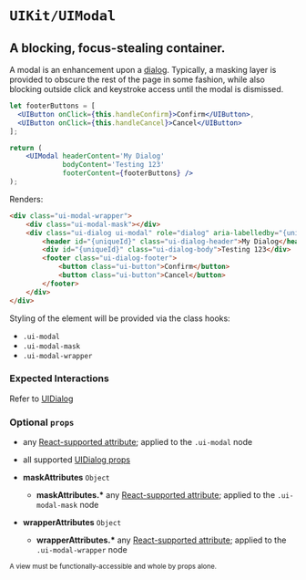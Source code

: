# `UIKit/UIModal`
## A blocking, focus-stealing container.

A modal is an enhancement upon a [dialog](../UIDialog/spec.md). Typically, a masking layer is provided to obscure the rest of the page in some fashion, while also blocking outside click and keystroke access until the modal is dismissed.

```jsx
let footerButtons = [
  <UIButton onClick={this.handleConfirm}>Confirm</UIButton>,
  <UIButton onClick={this.handleCancel}>Cancel</UIButton>
];

return (
    <UIModal headerContent='My Dialog'
             bodyContent='Testing 123'
             footerContent={footerButtons} />
);
```

Renders:

```html
<div class="ui-modal-wrapper">
    <div class="ui-modal-mask"></div>
    <div class="ui-dialog ui-modal" role="dialog" aria-labelledby="{uniqueId}" aria-describedby="{uniqueId}" tabindex="0">
        <header id="{uniqueId}" class="ui-dialog-header">My Dialog</header>
        <div id="{uniqueId}" class="ui-dialog-body">Testing 123</div>
        <footer class="ui-dialog-footer">
            <button class="ui-button">Confirm</button>
            <button class="ui-button">Cancel</button>
        </footer>
    </div>
</div>
```

Styling of the element will be provided via the class hooks:

- `.ui-modal`
- `.ui-modal-mask`
- `.ui-modal-wrapper`


### Expected Interactions

Refer to [UIDialog](../UIDialog/spec.md)


### Optional `props`

- any [React-supported attribute](https://facebook.github.io/react/docs/tags-and-attributes.html#html-attributes); applied to the `.ui-modal` node

- all supported [UIDialog props](../UIDialog/spec.md)

- **maskAttributes** `Object`
    - **maskAttributes.\***
      any [React-supported attribute](https://facebook.github.io/react/docs/tags-and-attributes.html#html-attributes); applied to the `.ui-modal-mask` node

- **wrapperAttributes** `Object`
    - **wrapperAttributes.\***
      any [React-supported attribute](https://facebook.github.io/react/docs/tags-and-attributes.html#html-attributes); applied to the `.ui-modal-wrapper` node


<sub>A view must be functionally-accessible and whole by props alone.</sub>
